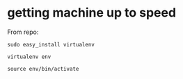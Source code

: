 # getting machine up to speed

From repo:

`sudo easy_install virtualenv`

`virtualenv env`

`source env/bin/activate`
